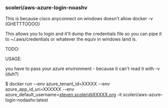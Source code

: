 ### scoleri/aws-azure-login-noashv

This is because cisco anyconnect on windows doesn't allow docker -v (GHETTTOOOO)

This allows you to login and it'll dump the credentials file so you can pipe it to ~/.aws/credentials or whatever the equiv in windows land is.

TODO:

USAGE:

you have to pass your azure environment - because it can't read it with -v (duh?)

$ docker run --env azure_tenant_id=XXXXX --env azure_app_id_uri=XXXXXX --env azure_default_username=steven.scoleri@XXXXX.org -it scoleri/aws-azure-login-nodashv:latest
